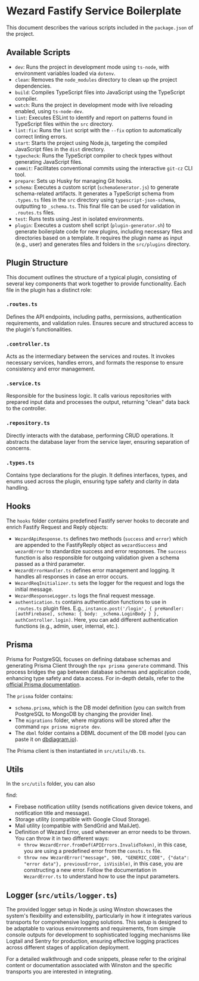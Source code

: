 # Wezard Fastify Service Boilerplate

This document describes the various scripts included in the `package.json` of the project.

## Available Scripts

-   `dev`: Runs the project in development mode using `ts-node`, with environment variables loaded via `dotenv`.
-   `clean`: Removes the `node_modules` directory to clean up the project dependencies.
-   `build`: Compiles TypeScript files into JavaScript using the TypeScript compiler.
-   `watch`: Runs the project in development mode with live reloading enabled, using `ts-node-dev`.
-   `lint`: Executes ESLint to identify and report on patterns found in TypeScript files within the `src` directory.
-   `lint:fix`: Runs the `lint` script with the `--fix` option to automatically correct linting errors.
-   `start`: Starts the project using Node.js, targeting the compiled JavaScript files in the `dist` directory.
-   `typecheck`: Runs the TypeScript compiler to check types without generating JavaScript files.
-   `commit`: Facilitates conventional commits using the interactive `git-cz` CLI tool.
-   `prepare`: Sets up Husky for managing Git hooks.
-   `schema`: Executes a custom script (`schemaGenerator.js`) to generate schema-related artifacts. It generates a TypeScript schema from `.types.ts` files in the `src` directory using `typescript-json-schema`, outputting to `_schema.ts`. This final file can be used for validation in `.routes.ts` files.
-   `test`: Runs tests using Jest in isolated environments.
-   `plugin`: Executes a custom shell script (`plugin-generator.sh`) to generate boilerplate code for new plugins, including necessary files and directories based on a template. It requires the plugin name as input (e.g., user) and generates files and folders in the `src/plugins` directory.

## Plugin Structure

This document outlines the structure of a typical plugin, consisting of several key components that work together to provide functionality. Each file in the plugin has a distinct role:

### `.routes.ts`

Defines the API endpoints, including paths, permissions, authentication requirements, and validation rules. Ensures secure and structured access to the plugin's functionalities.

### `.controller.ts`

Acts as the intermediary between the services and routes. It invokes necessary services, handles errors, and formats the response to ensure consistency and error management.

### `.service.ts`

Responsible for the business logic. It calls various repositories with prepared input data and processes the output, returning "clean" data back to the controller.

### `.repository.ts`

Directly interacts with the database, performing CRUD operations. It abstracts the database layer from the service layer, ensuring separation of concerns.

### `.types.ts`

Contains type declarations for the plugin. It defines interfaces, types, and enums used across the plugin, ensuring type safety and clarity in data handling.

## Hooks

The `hooks` folder contains predefined Fastify server hooks to decorate and enrich Fastify Request and Reply objects:

-   `WezardApiResponse.ts` defines two methods (`success` and `error`) which are appended to the FastifyReply object as `wezardSuccess` and `wezardError` to standardize success and error responses. The `success` function is also responsible for outgoing validation given a schema passed as a third parameter.
-   `WezardErrorHandler.ts` defines error management and logging. It handles all responses in case an error occurs.
-   `WezardReqInitializer.ts` sets the logger for the request and logs the initial message.
-   `WezardResponseLogger.ts` logs the final request message.
-   `authentication.ts` contains authentication functions to use in `.routes.ts` plugin files. E.g., `instance.post('/login', { preHandler: [authFirebase], schema: { body: _schema.LoginBody } }, authController.login)`. Here, you can add different authentication functions (e.g., admin, user, internal, etc.).

## Prisma

Prisma for PostgreSQL focuses on defining database schemas and generating Prisma Client through the `npx prisma generate` command. This process bridges the gap between database schemas and application code, enhancing type safety and data access. For in-depth details, refer to the [official Prisma documentation](https://www.prisma.io/docs/orm/reference/prisma-cli-reference).

The `prisma` folder contains:

-   `schema.prisma`, which is the DB model definition (you can switch from PostgreSQL to MongoDB by changing the provider line).
-   The `migrations` folder, where migrations will be stored after the command `npx prisma migrate dev`.
-   The `dbml` folder contains a DBML document of the DB model (you can paste it on [dbdiagram.io](https://dbdiagram.io/)).

The Prisma client is then instantiated in `src/utils/db.ts`.

## Utils

In the `src/utils` folder, you can also

find:

-   Firebase notification utility (sends notifications given device tokens, and notification title and message).
-   Storage utility (compatible with Google Cloud Storage).
-   Mail utility (compatible with SendGrid and MailJet).
-   Definition of Wezard Error, used whenever an error needs to be thrown. You can throw it in two different ways:
    -   `throw WezardError.fromDef(APIErrors.InvalidToken)`, in this case, you are using a predefined error from the `consts.ts` file.
    -   `throw new WezardError("message", 500, "GENERIC_CODE", {"data": "error data"}, previousError, isVisible)`, in this case, you are constructing a new error. Follow the documentation in `WezardError.ts` to understand how to use the input parameters.

## Logger (`src/utils/logger.ts`)

The provided logger setup in Node.js using Winston showcases the system's flexibility and extensibility, particularly in how it integrates various transports for comprehensive logging solutions. This setup is designed to be adaptable to various environments and requirements, from simple console outputs for development to sophisticated logging mechanisms like Logtail and Sentry for production, ensuring effective logging practices across different stages of application deployment.

For a detailed walkthrough and code snippets, please refer to the original content or documentation associated with Winston and the specific transports you are interested in integrating.
